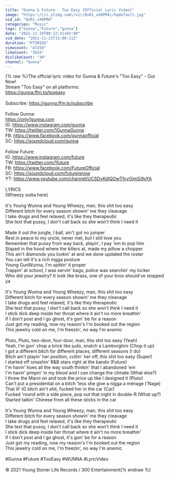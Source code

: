 ```yaml
---
title: "Gunna & Future - Too Easy [Official Lyric Video]"
image: "https:\/\/i.ytimg.com\/vi\/QsR1_x49PM4\/hqdefault.jpg"
vid_id: "QsR1_x49PM4"
categories: "Music"
tags: ["Gunna","Future","gunna"]
date: "2021-11-24T09:22:31+03:00"
vid_date: "2021-11-23T15:00:11Z"
duration: "PT2M19S"
viewcount: "47258"
likeCount: "3924"
dislikeCount: "30"
channel: "Gunna"
---
```

{% raw %}The official lyric video for Gunna &amp; Future's &quot;Too Easy&quot; - Out Now!<br />Stream &quot;Too Easy&quot; on all platforms:<br /><a rel="nofollow" target="blank" href="https://gunna.ffm.to/tooeasy">https://gunna.ffm.to/tooeasy</a><br /><br />Subscribe: <a rel="nofollow" target="blank" href="https://gunna.ffm.to/subscribe">https://gunna.ffm.to/subscribe</a><br /><br />Follow Gunna:<br /><a rel="nofollow" target="blank" href="https://only1gunna.com">https://only1gunna.com</a><br />IG: <a rel="nofollow" target="blank" href="https://www.instagram.com/gunna">https://www.instagram.com/gunna</a><br />TW: <a rel="nofollow" target="blank" href="https://twitter.com/1GunnaGunna">https://twitter.com/1GunnaGunna</a><br />FB: <a rel="nofollow" target="blank" href="https://www.facebook.com/gunnaofficial">https://www.facebook.com/gunnaofficial</a><br />SC: <a rel="nofollow" target="blank" href="https://soundcloud.com/gunna">https://soundcloud.com/gunna</a><br /><br />Follow Future:<br />IG: <a rel="nofollow" target="blank" href="https://www.instagram.com/future">https://www.instagram.com/future</a><br />TW: <a rel="nofollow" target="blank" href="https://twitter.com/1future">https://twitter.com/1future</a><br />FB: <a rel="nofollow" target="blank" href="https://www.facebook.com/FutureOfficial">https://www.facebook.com/FutureOfficial</a><br />SC: <a rel="nofollow" target="blank" href="https://soundcloud.com/futureisnow">https://soundcloud.com/futureisnow</a><br />YT: <a rel="nofollow" target="blank" href="https://www.youtube.com/channel/UCSDvKdIQOwTfcyOimSi9oYA">https://www.youtube.com/channel/UCSDvKdIQOwTfcyOimSi9oYA</a><br /><br />LYRICS<br />(Wheezy outta here)<br /><br />It's Young Wunna and Young Wheezy, man, this shit too easy<br />Different bitch for every season showin' me they cleavage<br />I take drugs and feel relaxed, it's like they therapeutic<br />She text that pussy, I don't call back so she won't think I need it<br /><br />Made it out the jungle, I ball, ain't got no jumper<br />Rest in peace to my uncle, never met, but I still love you<br />Remember that pussy from way back, playin', I pay 'em to pop him<br />Stayed in the hood where the killers at, made my pillow a chopper<br />This ain't diamonds you lookin' at and we done updated the roster<br />You can tell it's a rich nigga posture<br />Young GunWunna, I'm spittin' it proper<br />Trappin' at school, I was servin' bags, police was searchin' my locker<br />Who did your jewelry? It look like brass, one of your bros should've stopped ya<br /><br />It's Young Wunna and Young Wheezy, man, this shit too easy<br />Different bitch for every season showin' me they cleavage<br />I take drugs and feel relaxed, it's like they therapeutic<br />She text that pussy, I don't call back so she won't think I need it<br />I stick dick deep inside her throat where it ain't no more breathin'<br />If I don't post and I go ghost, it's gon' be for a reason<br />Just got my reading, now my reason's I'm booked out the region<br />This jewelry cold on me, I'm freezin', no way I'm anemic<br /><br />Pluto, Pluto, two-door, four-door, man, this shit too easy (Yeah)<br />Yeah, I'm gon' chop a brick like judo, snatch a Lamborghini (Chop it up)<br />I got a different bitch for different places, different seasons (I do)<br />Bitch ain't playin' her position, cuttin' her off, this shit too easy (Super)<br />I started off smashin' R&amp;B stars right at the bando (Future)<br />I'm havin' hoes all the way south thinkin' that I abandoned 'em<br />I'm havin' pimpin' in my blood and I can change the climate (What else?)<br />I threw the Marni on and took the price up like I designed it (Pluto)<br />Can't put a presidential on a bitch 'less she give a nigga a ménage ('Nage)<br />That lil' IG bitch ain't shit, fucked her in the car (Car)<br />Fucked 'round with a side piece, pop out that night in double-R (What up?)<br />Started talkin' Chinese from all these sticks in the car<br /><br />It's Young Wunna and Young Wheezy, man, this shit too easy<br />Different bitch for every season showin' me they cleavage<br />I take drugs and feel relaxed, it's like they therapeutic<br />She text that pussy, I don't call back so she won't think I need it<br />I stick dick deep inside her throat where it ain't no more breathin'<br />If I don't post and I go ghost, it's gon' be for a reason<br />Just got my reading, now my reason's I'm booked out the region<br />This jewelry cold on me, I'm freezin', no way I'm anemic<br /><br />#Gunna #Future #TooEasy #WUNNA #LyricVideo<br /><br />℗ 2021 Young Stoner Life Records / 300 Entertainment{% endraw %}
